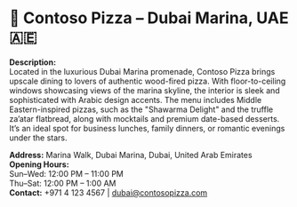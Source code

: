 # 📍 Contoso Pizza – Dubai Marina, UAE 🇦🇪

**Description:**  
Located in the luxurious Dubai Marina promenade, Contoso Pizza brings upscale dining to lovers of authentic wood-fired pizza. With floor-to-ceiling windows showcasing views of the marina skyline, the interior is sleek and sophisticated with Arabic design accents. The menu includes Middle Eastern-inspired pizzas, such as the "Shawarma Delight" and the truffle za’atar flatbread, along with mocktails and premium date-based desserts. It’s an ideal spot for business lunches, family dinners, or romantic evenings under the stars.

**Address:** Marina Walk, Dubai Marina, Dubai, United Arab Emirates  
**Opening Hours:**  
Sun–Wed: 12:00 PM – 11:00 PM  
Thu–Sat: 12:00 PM – 1:00 AM  
**Contact:** +971 4 123 4567 | dubai@contosopizza.com
